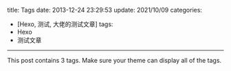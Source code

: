 title: Tags
date: 2013-12-24 23:29:53
update: 2021/10/09
categories:
 - [Hexo, 测试, 大佬的测试文章]
tags:
 - Hexo
 - 测试文章
---

This post contains 3 tags. Make sure your theme can display all of the tags.